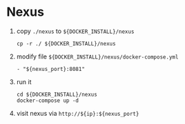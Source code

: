 # Nexus
1. copy `./nexus` to `${DOCKER_INSTALL}/nexus`
        
       cp -r ./ ${DOCKER_INSTALL}/nexus
2. modify file `${DOCKER_INSTALL}/nexus/docker-compose.yml`

       - "${nexus_port}:8081"
3. run it

       cd ${DOCKER_INSTALL}/nexus
       docker-compose up -d
6. visit nexus via `http://${ip}:${nexus_port}`